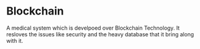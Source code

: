 # Blockchain

A medical system which is develpoed over Blockchain Technology. 
It resloves the issues like security and the heavy database that it bring along with it. 
